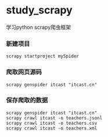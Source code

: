 # study_scrapy
学习python scrapy爬虫框架

### 新建项目
```shell
scrapy startproject mySpider
```
### 爬取网页源码
```shell
scrapy genspider itcast "itcast.cn"
```

### 保存爬取的数据
```shell
scrapy genspider itcast "itcast.cn"
scrapy crawl itcast -o teachers.jsonl
scrapy crawl itcast -o teachers.csv
scrapy crawl itcast -o teachers.xml
```
